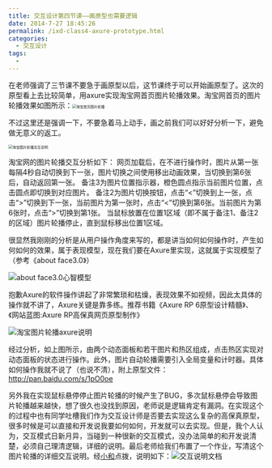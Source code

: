```yaml
---
title: 交互设计第四节课——画原型也需要逻辑
date: 2014-7-27 18:45:26
permalink: /ixd-class4-axure-prototype.html
categories:
  - 交互设计
tags:
  - 
---
```


在老师强调了三节课不要急于画原型以后，这节课终于可以开始画原型了。这次的原型看上去比较简单，用axure实现淘宝网首页图片轮播效果。淘宝网首页的图片轮播效果如图所示：<img src="http://pic.ftium4.com/taobaopic-1-1024x559.jpeg" alt="淘宝首页图片轮播" style="zoom:50%;" />

不过这里还是强调一下，不要急着马上动手，画之前我们可以好好分析一下，避免做无意义的返工。<!-- more -->

<img src="http://pic.ftium4.com/taobaopic2-1.jpeg" alt="淘宝图片轮播交互说明" style="zoom:50%;" />

淘宝网的图片轮播交互分析如下：
网页加载后，在不进行操作时，图片从第一张每隔4秒自动切换到下一张，图片切换之间使用移出动画效果，当切换到第6张后，自动返回第一张。
备注3为图片位置指示器，橙色圆点指示当前图片位置，点击圆点即切换到对应图片。
备注2为图片切换按钮，点击“<”切换到上一张，点击“>”切换到下一张，当前图片为第一张时，点击“<”切换到第6张。当前图片为第6张时，点击“>”切换到第1张。
当鼠标放置在位置1区域（即不属于备注1、备注2的区域）图片轮播停止，直到鼠标移出位置1区域。

很显然我刚刚的分析是从用户操作角度来写的，都是讲当如何如何操作时，产生如何如何的效果，属于表现模型，现在我们要在Axure里实现，这就属于实现模型了（参考《about face3.0》）

![about face3.0心智模型](http://pic.ftium4.com/taobaopic3-1.jpeg)

抱歉Axure的软件操作讲起了非常繁琐和枯燥，表现效果不如视频，因此太具体的操作就不讲了，Axure关键是靠多练。推荐书籍《Axure RP 6原型设计精髓》、《网站蓝图:Axure RP高保真网页原型制作》

![淘宝图片轮播axure说明](http://pic.ftium4.com/taobaopic4-1.jpeg)

经过分析，如上图所示，由两个动态面板和若干图片和热区组成，点击热区实现对动态面板的状态进行操作。此外，图片自动轮播需要引入全局变量和计时器。具体如何操作我就不说了（也说不清），附上原型文件：http://pan.baidu.com/s/1pO0oe

另外我在实现鼠标悬停停止图片轮播的时候产生了BUG，多次鼠标悬停会导致图片轮播越来越快，想了很久也没找到原因，老师说是逻辑肯定有漏洞。在实现这个的过程中也有同学吐槽我们作为交互设计师是否要去实现这么复杂的高保真原型，很多时候是可以直接和开发说我要如何如何，开发就可以去实现。但是，我个人认为，交互模式日新月异，当碰到一种很新的交互模式，没办法简单的和开发说清楚，必须自己理清逻辑，详细的说明。最后老师给我们布置了一个作业，写清这个图片轮播的详细交互说明。经[小和](http://danielue.com/)点拨，说明如下：![交互说明文档](http://pic.ftium4.com/taobaopic5-1.jpeg)